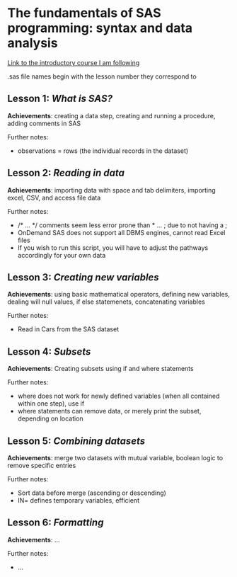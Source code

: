 # The fundamentals of SAS programming: syntax and data analysis

[Link to the introductory course I am following](https://www.youtube.com/watch?v=9U0a7DuRBYo&list=PLjrXzkmqZGHJOTesCBdZi2HjdB3-jWFDA)

.sas file names begin with the lesson number they correspond to


## **Lesson 1**: *What is SAS?*

**Achievements**: creating a data step, creating and running a procedure, adding comments in SAS

Further notes: 
- observations = rows (the individual records in the dataset)


## **Lesson 2**: *Reading in data*

**Achievements**: importing data with space and tab delimiters, importing excel, CSV, and access file data

Further notes: 
- /* ... */ comments seem less error prone than * ... ; due to not having a ;
- OnDemand SAS does not support all DBMS engines, cannot read Excel files
- If you wish to run this script, you will have to adjust the pathways accordingly for your own data


## **Lesson 3**: *Creating new variables*

**Achievements**: using basic mathematical operators, defining new variables, dealing will null values, if else statemenets, concatenating variables

Further notes: 
- Read in Cars from the SAS dataset


## **Lesson 4**: *Subsets*

**Achievements**: Creating subsets using if and where statements

Further notes: 
- where does not work for newly defined variables (when all contained within one step), use if
- where statements can remove data, or merely print the subset, depending on location


## **Lesson 5**: *Combining datasets*

**Achievements**: merge two datasets with mutual variable, boolean logic to remove specific entries

Further notes: 
- Sort data before merge (ascending or descending)
- IN= defines temporary variables, efficient


## **Lesson 6**: *Formatting*

**Achievements**: ...

Further notes: 
- ...


